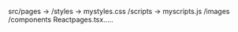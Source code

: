 src/pages ->
	/styles ->
		mystyles.css
	/scripts ->
		myscripts.js
	/images
	/components
	Reactpages.tsx.....
